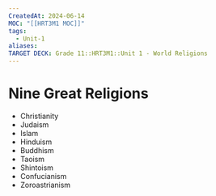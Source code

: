 ```yaml
---
CreatedAt: 2024-06-14
MOC: "[[HRT3M1 MOC]]"
tags:
  - Unit-1
aliases: 
TARGET DECK: Grade 11::HRT3M1::Unit 1 - World Religions
---
```


# Nine Great Religions
- Christianity
- Judaism
- Islam
- Hinduism
- Buddhism
- Taoism
- Shintoism
- Confucianism
- Zoroastrianism
